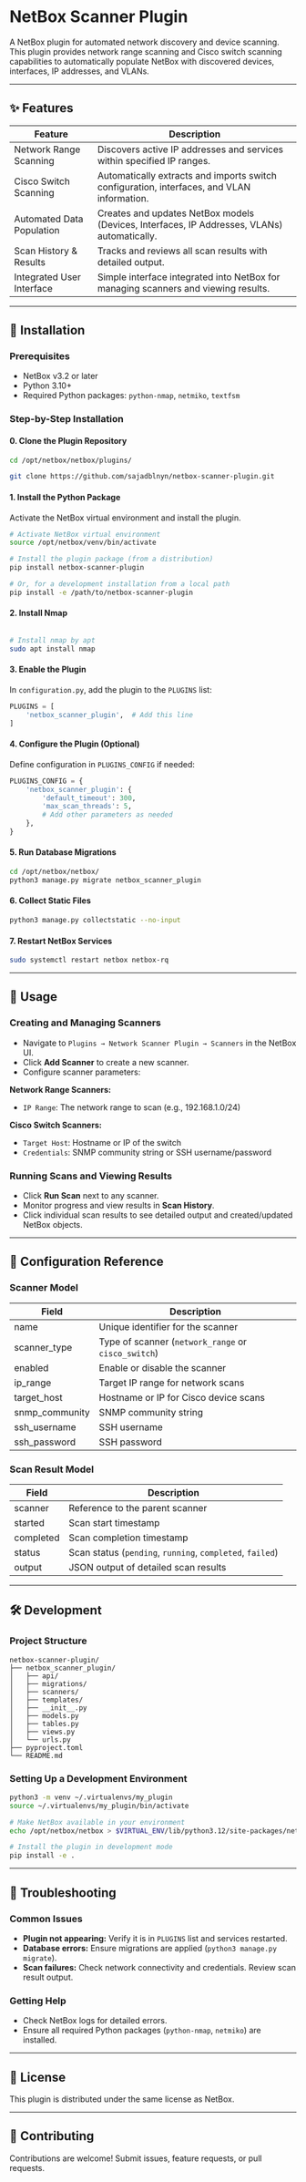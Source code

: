# NetBox Scanner Plugin

A NetBox plugin for automated network discovery and device scanning. This plugin provides network range scanning and Cisco switch scanning capabilities to automatically populate NetBox with discovered devices, interfaces, IP addresses, and VLANs.

---

## ✨ Features

| Feature                   | Description                                                                                 |
| ------------------------- | ------------------------------------------------------------------------------------------- |
| Network Range Scanning    | Discovers active IP addresses and services within specified IP ranges.                      |
| Cisco Switch Scanning     | Automatically extracts and imports switch configuration, interfaces, and VLAN information.  |
| Automated Data Population | Creates and updates NetBox models (Devices, Interfaces, IP Addresses, VLANs) automatically. |
| Scan History & Results    | Tracks and reviews all scan results with detailed output.                                   |
| Integrated User Interface | Simple interface integrated into NetBox for managing scanners and viewing results.          |

---

## 🚀 Installation

### Prerequisites

* NetBox v3.2 or later
* Python 3.10+
* Required Python packages: `python-nmap`, `netmiko`, `textfsm`

### Step-by-Step Installation

#### 0. Clone the Plugin Repository

```bash
cd /opt/netbox/netbox/plugins/

git clone https://github.com/sajadblnyn/netbox-scanner-plugin.git
```

#### 1. Install the Python Package

Activate the NetBox virtual environment and install the plugin.

```bash
# Activate NetBox virtual environment
source /opt/netbox/venv/bin/activate

# Install the plugin package (from a distribution)
pip install netbox-scanner-plugin

# Or, for a development installation from a local path
pip install -e /path/to/netbox-scanner-plugin
```

#### 2. Install Nmap

```bash

# Install nmap by apt
sudo apt install nmap

```

#### 3. Enable the Plugin

In `configuration.py`, add the plugin to the `PLUGINS` list:

```python
PLUGINS = [
    'netbox_scanner_plugin',  # Add this line
]
```

#### 4. Configure the Plugin (Optional)

Define configuration in `PLUGINS_CONFIG` if needed:

```python
PLUGINS_CONFIG = {
    'netbox_scanner_plugin': {
        'default_timeout': 300,
        'max_scan_threads': 5,
        # Add other parameters as needed
    },
}
```

#### 5. Run Database Migrations

```bash
cd /opt/netbox/netbox/
python3 manage.py migrate netbox_scanner_plugin
```

#### 6. Collect Static Files

```bash
python3 manage.py collectstatic --no-input
```

#### 7. Restart NetBox Services

```bash
sudo systemctl restart netbox netbox-rq
```

---

## 📖 Usage

### Creating and Managing Scanners

* Navigate to `Plugins → Network Scanner Plugin → Scanners` in the NetBox UI.
* Click **Add Scanner** to create a new scanner.
* Configure scanner parameters:

**Network Range Scanners:**

* `IP Range`: The network range to scan (e.g., 192.168.1.0/24)

**Cisco Switch Scanners:**

* `Target Host`: Hostname or IP of the switch
* `Credentials`: SNMP community string or SSH username/password

### Running Scans and Viewing Results

* Click **Run Scan** next to any scanner.
* Monitor progress and view results in **Scan History**.
* Click individual scan results to see detailed output and created/updated NetBox objects.

---

## 🔧 Configuration Reference

### Scanner Model

| Field          | Description                                         |
| -------------- | --------------------------------------------------- |
| name           | Unique identifier for the scanner                   |
| scanner_type   | Type of scanner (`network_range` or `cisco_switch`) |
| enabled        | Enable or disable the scanner                       |
| ip_range       | Target IP range for network scans                   |
| target_host    | Hostname or IP for Cisco device scans               |
| snmp_community | SNMP community string                               |
| ssh_username   | SSH username                                        |
| ssh_password   | SSH password                                        |

### Scan Result Model

| Field     | Description                                               |
| --------- | --------------------------------------------------------- |
| scanner   | Reference to the parent scanner                           |
| started   | Scan start timestamp                                      |
| completed | Scan completion timestamp                                 |
| status    | Scan status (`pending`, `running`, `completed`, `failed`) |
| output    | JSON output of detailed scan results                      |

---

## 🛠️ Development

### Project Structure

```
netbox-scanner-plugin/
├── netbox_scanner_plugin/
│   ├── api/
│   ├── migrations/
│   ├── scanners/
│   ├── templates/
│   ├── __init__.py
│   ├── models.py
│   ├── tables.py
│   ├── views.py
│   └── urls.py
├── pyproject.toml
└── README.md
```

### Setting Up a Development Environment

```bash
python3 -m venv ~/.virtualenvs/my_plugin
source ~/.virtualenvs/my_plugin/bin/activate

# Make NetBox available in your environment
echo /opt/netbox/netbox > $VIRTUAL_ENV/lib/python3.12/site-packages/netbox.pth

# Install the plugin in development mode
pip install -e .
```

---

## 🐛 Troubleshooting

### Common Issues

* **Plugin not appearing:** Verify it is in `PLUGINS` list and services restarted.
* **Database errors:** Ensure migrations are applied (`python3 manage.py migrate`).
* **Scan failures:** Check network connectivity and credentials. Review scan result output.

### Getting Help

* Check NetBox logs for detailed errors.
* Ensure all required Python packages (`python-nmap`, `netmiko`) are installed.

---

## 📄 License

This plugin is distributed under the same license as NetBox.

---

## 🤝 Contributing

Contributions are welcome! Submit issues, feature requests, or pull requests.
